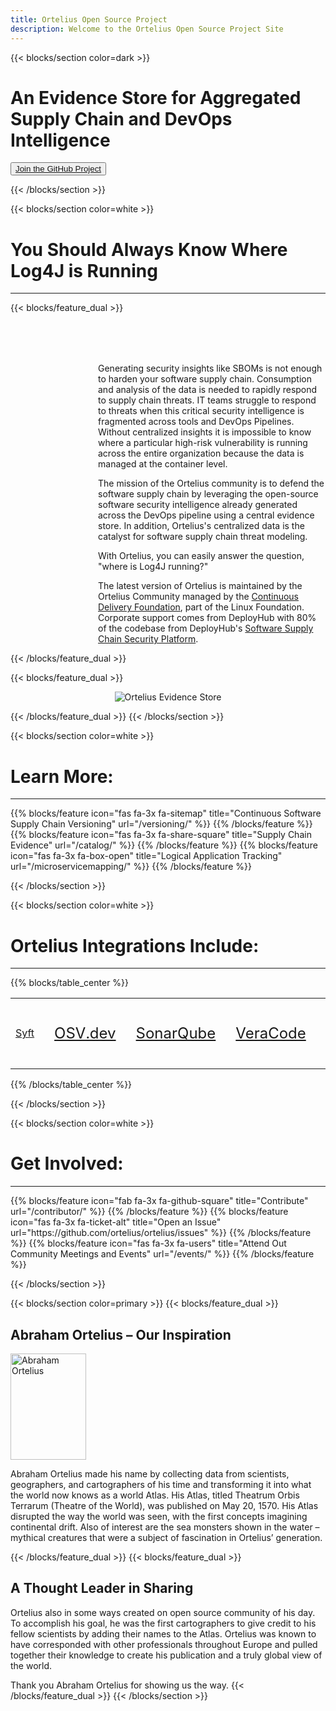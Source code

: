 ```yaml
---
title: Ortelius Open Source Project
description: Welcome to the Ortelius Open Source Project Site
---
```


{{< blocks/section color=dark >}}
<div class="col-12">
<div style="max-width:500px">
<h1 class="text-left">An Evidence Store for Aggregated Supply Chain and DevOps Intelligence</h1>
</div>
<div id="home-github">
<p class="text-left"><button ><a href="https://github.com/ortelius/ortelius"><span>Join the GitHub Project</span></a></button></p>
</div>
</div>
{{< /blocks/section >}}

{{< blocks/section color=white >}}

<h1 class="text-center">You Should Always Know Where Log4J is Running </h1>
<hr>

{{< blocks/feature_dual >}}

<div style="margin-top:80px;margin-left:140px">

Generating security insights like SBOMs is not enough to harden your software supply chain. Consumption and analysis of the data is needed to rapidly respond to supply chain threats. IT teams struggle to respond to threats when this critical security intelligence is fragmented across tools and DevOps Pipelines. Without centralized insights it is impossible to know where a particular high-risk vulnerability is running across the entire organization because the data is managed at the container level.

The mission of the Ortelius community is to defend the software supply chain by leveraging the open-source software security intelligence already generated across the DevOps pipeline using a central evidence store. In addition, Ortelius's centralized data is the catalyst for software supply chain threat modeling. 

With Ortelius, you can easily answer the question, "where is Log4J running?"

The latest version of Ortelius is maintained by the Ortelius Community managed by the [Continuous Delivery Foundation](cd.foundation), part of the Linux Foundation. Corporate support comes from DeployHub with 80% of the codebase from DeployHub's [Software Supply Chain Security Platform](www.deployhub.com). 

</div>
{{< /blocks/feature_dual >}}

{{< blocks/feature_dual >}}
<div style="text-align:center;width:100%">
<img src="/images/Ortelius-concept.png" alt="Ortelius Evidence Store" />
</div>

{{< /blocks/feature_dual >}}
{{< /blocks/section >}}

{{< blocks/section color=white >}}
<div class="col-12">
<h1 class="text-center">Learn More: </h1>
<hr>
<p></p>
</div>
{{% blocks/feature icon="fas fa-3x fa-sitemap" title="Continuous Software Supply Chain Versioning" url="/versioning/" %}}
{{% /blocks/feature %}}
{{% blocks/feature icon="fas fa-3x fa-share-square" title="Supply Chain Evidence" url="/catalog/" %}}
{{% /blocks/feature %}}
{{% blocks/feature icon="fas fa-3x fa-box-open" title="Logical Application Tracking" url="/microservicemapping/" %}}
{{% /blocks/feature %}}

{{< /blocks/section >}}


{{< blocks/section color=white >}}
<div class="col-12">
<h1 class="text-center">Ortelius Integrations Include:</h1>

<hr>

</div>

<div class="col-sm"></div>

<div class="col-sm" style="text-wrap:nowrap">

{{% blocks/table_center %}}

|   |   |   |   |   |   |   |   |   |   |   |   |   |   |   |   | 
|---|---|---|---|---|---|---|---|---|---|---|---|---|---|---|---|
| [Syft](https://docs.ortelius.io/guides/userguide/integrations/spdx-cyclonedx-syft/) | <i class="fas fa-3x fa-check-square"></i> | <p style="font-size:1.5em">[OSV.dev](https://docs.ortelius.io/guides/userguide/integrations/osvdev/)  </p> | <i class="fas fa-3x fa-check-square"></i> | <p style="font-size:1.5em">[SonarQube](https://docs.ortelius.io/guides/userguide/integrations/sonarqube/)</p> | <i class="fas fa-3x fa-check-square"></i> | <p style="font-size:1.5em">[VeraCode](https://docs.ortelius.io/guides/userguide/integrations/veracode/)</p> | <i class="fas fa-3x fa-check-square"></i> | <p style="font-size:1.5em">[Any CI/CD](https://docs.ortelius.io/guides/userguide/integrations/ci-cd_integrations/)</p> | <i class="fas fa-3x fa-check-square"></i> | <p style="font-size:1.5em">[Swagger](https://docs.ortelius.io/guides/userguide/integrations/swagger/)</p> | <i class="fas fa-3x fa-check-square"></i> | <p style="font-size:1.5em">[Dora Metrics](https://docs.ortelius.io/guides/userguide/integrations/dora/)</p> | <i class="fas fa-3x fa-check-square"></i> | <p style="font-size:1.5em">[Deployment Engines](https://docs.ortelius.io/guides/userguide/integrations/intro-to-deployment-integrations/)</p> | <i class="fas fa-3x fa-check-square"></i>  |


{{% /blocks/table_center %}}
</div>
<div class="col-sm"></div>
{{< /blocks/section >}}




{{< blocks/section color=white >}}
<div class="col-12">


<h1 class="text-center">Get Involved:</h1>
<hr>
<p></p>
</div>
{{% blocks/feature icon="fab fa-3x fa-github-square" title="Contribute" url="/contributor/" %}}
{{% /blocks/feature %}}
{{% blocks/feature icon="fas fa-3x fa-ticket-alt" title="Open an Issue" url="https://github.com/ortelius/ortelius/issues" %}}
{{% /blocks/feature %}}
{{% blocks/feature icon="fas fa-3x fa-users" title="Attend Out Community Meetings and Events" url="/events/" %}}
{{% /blocks/feature %}}

{{< /blocks/section >}}

{{< blocks/section color=primary >}}
{{< blocks/feature_dual >}}
## Abraham Ortelius – Our Inspiration

<div class="wrapdiv">
<img class="wrapdiv_image" src="images/abrahamortelius.jpg" alt="Abraham Ortelius" style="width:121px; height:170px" />
<p class="wrapdiv_text">Abraham Ortelius made his name by collecting data from scientists, geographers, and cartographers of his time and transforming it into what the world now knows as a world Atlas. His Atlas, titled Theatrum Orbis Terrarum (Theatre of the World), was published on May 20, 1570. His Atlas disrupted the way the world was seen, with the first concepts imagining continental drift. Also of interest are the sea monsters shown in the water – mythical creatures that were a subject of fascination in Ortelius’ generation.</p>
</div>
{{< /blocks/feature_dual >}}
{{< blocks/feature_dual >}}


## A Thought Leader in Sharing
Ortelius also in some ways created on open source community of his day. To accomplish his goal, he was the first cartographers to give credit to his fellow scientists by adding their names to the Atlas. Ortelius was known to have corresponded with other professionals throughout Europe and pulled together their knowledge to create his publication and a truly global view of the world.

Thank you Abraham Ortelius for showing us the way.
{{< /blocks/feature_dual >}}
{{< /blocks/section >}}

